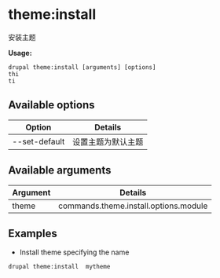 # theme:install
安装主题

**Usage:**
```
drupal theme:install [arguments] [options]
thi
ti
```

## Available options
Option | Details
-------|-------------
--set-default | 设置主题为默认主题

## Available arguments
Argument | Details
---------|-------------
theme | commands.theme.install.options.module

## Examples
* Install theme specifying the name
```
drupal theme:install  mytheme
```
